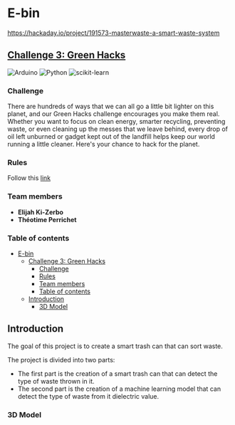 # E-bin
https://hackaday.io/project/191573-masterwaste-a-smart-waste-system
## [Challenge 3: Green Hacks](https://hackaday.io/contest/190152-supplyframe-designlab-2023-hackaday-prize/log/216917-challenge-3-green-hacks)

![Arduino](https://img.shields.io/badge/-Arduino-00979D?style=for-the-badge&logo=Arduino&logoColor=white) ![Python](https://img.shields.io/badge/python-3670A0?style=for-the-badge&logo=python&logoColor=ffdd54) ![scikit-learn](https://img.shields.io/badge/scikit--learn-%23F7931E.svg?style=for-the-badge&logo=scikit-learn&logoColor=white) 

### Challenge

There are hundreds of ways that we can all go a little bit lighter on this planet, and our Green Hacks challenge encourages you make them real.  Whether you want to focus on clean energy, smarter recycling, preventing waste, or even cleaning up the messes that we leave behind, every drop of oil left unburned or gadget kept out of the landfill helps keep our world running a little cleaner.  Here's your chance to hack for the planet.

### Rules

Follow this [link](https://cdn.hackaday.io/files/1901528135463168/Hackaday%20Prize%202023%20Official%20Rules.pdf)

### Team members

- **Elijah Ki-Zerbo**
- **Théotime Perrichet**

### Table of contents

- [E-bin](#e-bin)
  - [Challenge 3: Green Hacks](#challenge-3-green-hacks)
    - [Challenge](#challenge)
    - [Rules](#rules)
    - [Team members](#team-members)
    - [Table of contents](#table-of-contents)
  - [Introduction](#introduction)
    - [3D Model](#3d-model)

## Introduction

The goal of this project is to create a smart trash can that can sort waste.

The project is divided into two parts:
- The first part is the creation of a smart trash can that can detect the type of waste thrown in it.
- The second part is the creation of a machine learning model that can detect the type of waste from it dielectric value.

### 3D Model